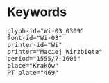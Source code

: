 # Keywords
<pre>
glyph-id="Wi-03_0309"
font-id="Wi-03"
printer-id="Wi"
printer="Maciej Wirzbięta"
period="1555/7-1605"
place="Kraków"
PT plate="469"
</pre>
